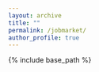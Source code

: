 ```yaml
---
layout: archive
title: ""
permalink: /jobmarket/
author_profile: true
---
```


{% include base_path %}